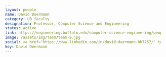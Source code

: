 ```yaml
---
layout: people
name: David Doermann
category: UB faculty
designation: Professor, Computer Science and Engineering
status: active
link: https://engineering.buffalo.edu/computer-science-engineering/people/faculty-directory/david-doermann.html
image: /assets/img/team/team-9.jpg
social: <a href="https://www.linkedin.com/in/david-doermann-bb7757/" target="_blank"><i class="icofont-linkedin"></i></a><a href="https://cse.buffalo.edu/~doermann/" target="_blank"><i class="icofont-web"></i></a><a href="mailto:doermann@buffalo.edu" target="_blank"><i class="icofont-email"></i></a>
key: David Doermann
---
```


